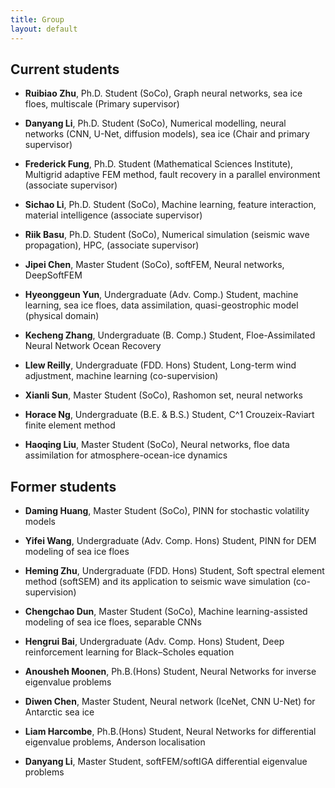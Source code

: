 ```yaml
---
title: Group
layout: default
---
```


## Current students

- **Ruibiao Zhu**, Ph.D. Student (SoCo), Graph neural networks, sea ice floes, multiscale (Primary supervisor)

- **Danyang Li**, Ph.D. Student (SoCo), Numerical modelling, neural networks (CNN, U-Net, diffusion models), sea ice (Chair and primary supervisor)

- **Frederick Fung**, Ph.D. Student (Mathematical Sciences Institute), Multigrid adaptive FEM method, fault recovery in a parallel environment (associate supervisor)

- **Sichao Li**, Ph.D. Student (SoCo), Machine learning, feature interaction, material intelligence (associate supervisor)

- **Riik Basu**, Ph.D. Student (SoCo), Numerical simulation (seismic wave propagation), HPC, (associate supervisor)

- **Jipei Chen**, Master Student (SoCo), softFEM, Neural networks, DeepSoftFEM

- **Hyeonggeun Yun**, Undergraduate (Adv. Comp.) Student, machine learning, sea ice floes, data assimilation, quasi-geostrophic model (physical domain)

- **Kecheng Zhang**, Undergraduate (B. Comp.) Student, Floe-Assimilated Neural Network Ocean Recovery

- **Llew Reilly**, Undergraduate (FDD. Hons) Student, Long-term wind adjustment, machine learning (co-supervision)

- **Xianli Sun**, Master Student (SoCo), Rashomon set, neural networks

- **Horace Ng**, Undergraduate (B.E. & B.S.) Student, C^1 Crouzeix-Raviart finite element method

- **Haoqing Liu**, Master Student (SoCo), Neural networks, floe data assimilation for atmosphere-ocean-ice dynamics
  

## Former students

- **Daming Huang**, Master Student (SoCo), PINN for stochastic volatility models

- **Yifei Wang**, Undergraduate (Adv. Comp. Hons) Student, PINN for DEM modeling of sea ice floes

- **Heming Zhu**, Undergraduate (FDD. Hons) Student, Soft spectral element method (softSEM) and its application to seismic wave simulation (co-supervision)

- **Chengchao Dun**, Master Student (SoCo), Machine learning-assisted modeling of sea ice floes, separable CNNs

- **Hengrui Bai**, Undergraduate (Adv. Comp. Hons) Student, Deep reinforcement learning for Black–Scholes equation

- **Anousheh Moonen**, Ph.B.(Hons) Student, Neural Networks for inverse eigenvalue problems

- **Diwen Chen**, Master Student, Neural network (IceNet, CNN U-Net) for Antarctic sea ice

- **Liam Harcombe**, Ph.B.(Hons) Student, Neural Networks for differential eigenvalue problems, Anderson localisation <!-- (publication in [Journal of Computational Science](https://www.sciencedirect.com/science/article/pii/S1877750323001965) ) -->

- **Danyang Li**, Master Student, softFEM/softIGA differential eigenvalue problems <!-- (publication in [Journal of Computational Science](https://www.sciencedirect.com/science/article/pii/S1877750323000923)) -->
